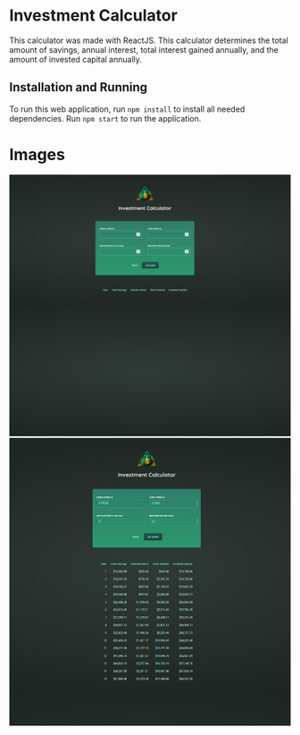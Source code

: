 # Investment Calculator

This calculator was made with ReactJS. This calculator determines the total amount of savings, annual interest, total interest gained annually, and the amount of invested capital annually.

## Installation and Running
To run this web application, run `npm install` to install all needed dependencies. Run `npm start` to run the application.

# Images
![No Input](https://github.com/Derzz/investment-calculator/blob/main/images/initial.png?raw=true)
![Input](https://github.com/Derzz/investment-calculator/blob/main/images/input.png?raw=true)
